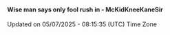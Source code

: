 #### Wise man says only fool rush in - McKidKneeKaneSir
Updated on 05/07/2025 - 08:15:35 (UTC) Time Zone
